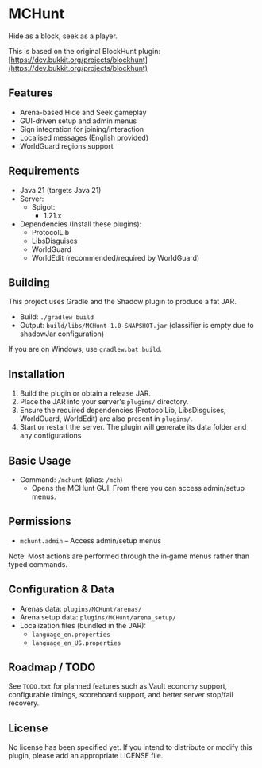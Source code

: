 # MCHunt

Hide as a block, seek as a player. 

This is based on the original BlockHunt plugin: [https://dev.bukkit.org/projects/blockhunt](https://dev.bukkit.org/projects/blockhunt) 

## Features
- Arena-based Hide and Seek gameplay
- GUI-driven setup and admin menus
- Sign integration for joining/interaction
- Localised messages (English provided)
- WorldGuard regions support

## Requirements
- Java 21 (targets Java 21)
- Server:
  - Spigot:
    - 1.21.x
- Dependencies (Install these plugins):
  - ProtocolLib
  - LibsDisguises
  - WorldGuard
  - WorldEdit (recommended/required by WorldGuard)

## Building
This project uses Gradle and the Shadow plugin to produce a fat JAR.

- Build: `./gradlew build`
- Output: `build/libs/MCHunt-1.0-SNAPSHOT.jar` (classifier is empty due to shadowJar configuration)

If you are on Windows, use `gradlew.bat build`.

## Installation
1. Build the plugin or obtain a release JAR.
2. Place the JAR into your server's `plugins/` directory.
3. Ensure the required dependencies (ProtocolLib, LibsDisguises, WorldGuard, WorldEdit) are also present in `plugins/`.
4. Start or restart the server. The plugin will generate its data folder and any configurations

## Basic Usage
- Command: `/mchunt` (alias: `/mch`)
  - Opens the MCHunt GUI. From there you can access admin/setup menus.

## Permissions
- `mchunt.admin` – Access admin/setup menus

Note: Most actions are performed through the in‑game menus rather than typed commands.

## Configuration & Data
- Arenas data: `plugins/MCHunt/arenas/`
- Arena setup data: `plugins/MCHunt/arena_setup/`
- Localization files (bundled in the JAR):
  - `language_en.properties`
  - `language_en_US.properties`

## Roadmap / TODO
See `TODO.txt` for planned features such as Vault economy support, configurable timings, scoreboard support, and better server stop/fail recovery.

## License
No license has been specified yet. If you intend to distribute or modify this plugin, please add an appropriate LICENSE file.
